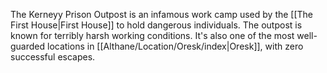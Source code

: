 The Kerneyy Prison Outpost is an infamous work camp used by the [[The First House|First House]] to hold dangerous individuals. The outpost is known for terribly harsh working conditions. It's also one of the most well-guarded locations in [[Althane/Location/Oresk/index|Oresk]], with zero successful escapes.
